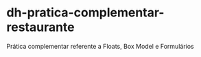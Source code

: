 # dh-pratica-complementar-restaurante
Prática complementar referente a Floats, Box Model e Formulários
